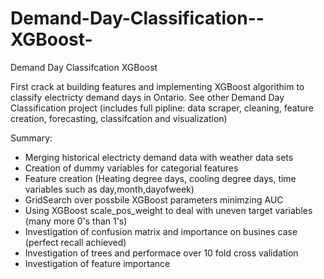 # Demand-Day-Classification--XGBoost-
Demand Day Classifcation XGBoost

First crack at building features and implementing XGBoost algorithim to classify electricty demand days in Ontario. See other Demand Day Classification project (includes full pipline: data scraper, cleaning, feature creation, forecasting, classifcation and visualization)

Summary:
- Merging historical electricty demand data with weather data sets
- Creation of dummy variables for categorial features
- Feature creation (Heating degree days, cooling degree days, time variables such as day,month,dayofweek)
- GridSearch over possbile XGBoost parameters minimzing AUC
- Using XGBoost scale_pos_weight to deal with uneven target variables (many more 0's than 1's)
- Investigation of confusion matrix and importance on busines case (perfect recall achieved)
- Investigation of trees and performace over 10 fold cross validation
- Investigation of feature importance
